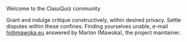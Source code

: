 <!--
SPDX-FileCopyrightText: 2023 Marlon W (Mawoka)

SPDX-License-Identifier: MPL-2.0
-->
Welcome to the ClassQuiz community

Grant and indulge critique constructively, within desired privacy.
Settle disputes within these confines.
Finding yourselves unable, e-mail hi@mawoka.eu answered by Marlon (Mawoka), the project maintainer.
